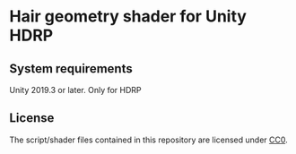 # Hair geometry shader for  Unity HDRP

System requirements
-------------------

Unity 2019.3 or later. Only for HDRP

License
-------

The script/shader files contained in this repository are licensed under [CC0].

[CC0]: https://creativecommons.org/publicdomain/zero/1.0/
